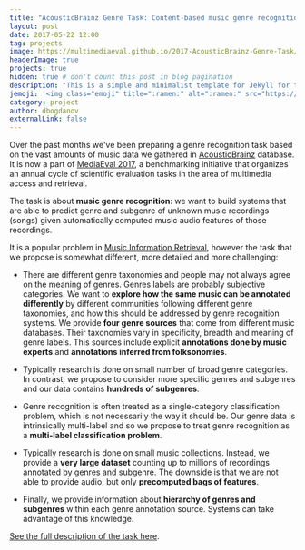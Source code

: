```yaml
---
title: "AcousticBrainz Genre Task: Content-based music genre recognition from multiple sources"
layout: post
date: 2017-05-22 12:00
tag: projects
image: https://multimediaeval.github.io/2017-AcousticBrainz-Genre-Task/img/acousticbrainz_logo_short_horizontal.png
headerImage: true
projects: true
hidden: true # don't count this post in blog pagination
description: "This is a simple and minimalist template for Jekyll for those who likes to eat noodles."
jemoji: '<img class="emoji" title=":ramen:" alt=":ramen:" src="https://assets.github.com/images/icons/emoji/unicode/1f35c.png" height="20" width="20" align="absmiddle">'
category: project
author: dbogdanov
externalLink: false
---
```


Over the past months we've been preparing a genre recognition task based on the vast amounts of music data we gathered in [AcousticBrainz](http://acousticbrainz.org/) database. It is now a part of [MediaEval 2017](http://www.multimediaeval.org), a benchmarking initiative that organizes an annual cycle of scientific evaluation tasks in the area of multimedia access and retrieval.

The task is about **music genre recognition**: we want to build systems that are able to predict genre and subgenre of unknown music recordings (songs) given automatically computed music audio features of those recordings. 

It is a popular problem in [Music Information Retrieval](https://en.wikipedia.org/wiki/Music_information_retrieval), however the task that we propose is somewhat different, more detailed and more challenging:

- There are different genre taxonomies and people may not always agree on the meaning of genres. Genres labels are probably subjective categories. We want to **explore how the same music can be annotated differently** by different communities following different genre taxonomies, and how this should be addressed by genre recognition systems. We provide **four genre sources** that come from different music databases. Their taxonomies vary in specificity, breadth and meaning of genre labels. This sources include explicit **annotations done by music experts** and **annotations inferred from folksonomies**.

- Typically research is done on small number of broad genre categories. In contrast, we propose to consider more specific genres and subgenres and our data contains **hundreds of subgenres**. 

- Genre recognition is often treated as a single-category classification problem, which is not necessarily the way it should be. Our genre data is intrinsically multi-label and so we propose to treat genre recognition as a **multi-label classification problem**.

- Typically research is done on small music collections. Instead, we provide a **very large dataset** counting up to millions of recordings annotated by genres and subgenre. The downside is that we are not able to provide audio, but only **precomputed bags of features**.

- Finally, we provide information about **hierarchy of genres and subgenres** within each genre annotation source. Systems can take advantage of this knowledge. 

[See the full description of the task here](https://multimediaeval.github.io/2017-AcousticBrainz-Genre-Task/).




